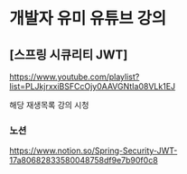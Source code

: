 # 개발자 유미 유튜브 강의
## [스프링 시큐리티 JWT]
https://www.youtube.com/playlist?list=PLJkjrxxiBSFCcOjy0AAVGNtIa08VLk1EJ

해당 재생목록 강의 시청

### 노션
https://www.notion.so/Spring-Security-JWT-17a80682833580048758df9e7b90f0c8
